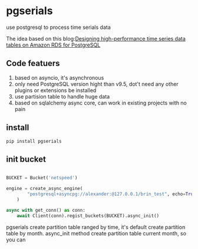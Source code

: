 # pgserials
use postgresql to process time serials data

The idea based on this blog:[Designing high-performance time series data tables on Amazon RDS for PostgreSQL](https://aws.amazon.com/cn/blogs/database/designing-high-performance-time-series-data-tables-on-amazon-rds-for-postgresql/) 

## Code featuers

1. based on asyncio, it's asynchronous
2. only need PostgreSQL version hight than v9.5, dot't need any other plugins or extensions be installed
3. use partision table to handle huge data
4. based on sqlalchemy async core, can work in existing projects with no pain 


## install

    pip install pgserials

## init bucket

```python

BUCKET = Bucket('netspeed')

engine = create_async_engine(
        "postgresql+asyncpg://alexander:@127.0.0.1/brin_test", echo=True,
    )

async with get_conn() as conn:
    await Client(conn).regist_buckets(BUCKET).async_init()

```

pgserials create partition table ranged by time, it's default create partition table by month. async_init method create partition table current month, so you can  




